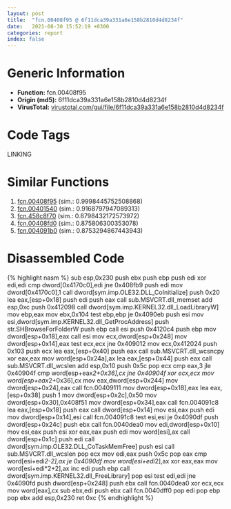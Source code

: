 ```yaml
---
layout: post
title:  "fcn.00408f95 @ 6f11dca39a331a6e158b2810d4d8234f"
date:   2021-08-30 15:52:19 +0300
categories: report
index: false
---
```


# Generic Information
- **Function:** fcn.00408f95
- **Origin (md5):** 6f11dca39a331a6e158b2810d4d8234f
- **VirusTotal:** [virustotal.com/gui/file/6f11dca39a331a6e158b2810d4d8234f][virustotal_ref]

# Code Tags
<span class="tag" id="LINKING">LINKING</span>


# Similar Functions

1. [fcn.00408f95][similar_1_ref] (sim.: 0.9998445752508868)
2. [fcn.00401540][similar_2_ref] (sim.: 0.9168797947089313)
3. [fcn.458c8f70][similar_3_ref] (sim.: 0.8798432172573972)
4. [fcn.00408fd0][similar_4_ref] (sim.: 0.875806300353078)
5. [fcn.004091b0][similar_5_ref] (sim.: 0.8753294867443943)


# Disassembled Code

{% highlight nasm %}
sub esp,0x230
push ebx
push ebp
push edi
xor edi,edi
cmp dword[0x4170c0],edi
jne 0x408fb9
push edi
mov dword[0x4170c0],1
call dword[sym.imp.OLE32.DLL_CoInitialize]
push 0x20
lea eax,[esp+0x18]
push edi
push eax
call sub.MSVCRT.dll_memset
add esp,0xc
push 0x412098
call dword[sym.imp.KERNEL32.dll_LoadLibraryW]
mov ebp,eax
mov ebx,0x104
test ebp,ebp
je 0x4090eb
push esi
mov esi,dword[sym.imp.KERNEL32.dll_GetProcAddress]
push str.SHBrowseForFolderW
push ebp
call esi
push 0x4120c4
push ebp
mov dword[esp+0x18],eax
call esi
mov ecx,dword[esp+0x248]
mov dword[esp+0x14],eax
test ecx,ecx
jne 0x409012
mov ecx,0x412024
push 0x103
push ecx
lea eax,[esp+0x40]
push eax
call sub.MSVCRT.dll_wcsncpy
xor eax,eax
mov word[esp+0x24a],ax
lea eax,[esp+0x44]
push eax
call sub.MSVCRT.dll_wcslen
add esp,0x10
push 0x5c
pop ecx
cmp eax,3
jle 0x40904f
cmp word[esp+eax*2+0x36],cx
jne 0x40904f
xor ecx,ecx
mov word[esp+eax*2+0x36],cx
mov eax,dword[esp+0x244]
mov dword[esp+0x24],eax
call fcn.00409111
mov dword[esp+0x18],eax
lea eax,[esp+0x38]
push 1
mov dword[esp+0x2c],0x50
mov dword[esp+0x30],0x408f51
mov dword[esp+0x34],eax
call fcn.004091c8
lea eax,[esp+0x18]
push eax
call dword[esp+0x14]
mov esi,eax
push edi
mov dword[esp+0x14],esi
call fcn.004091c8
test esi,esi
je 0x4090df
push dword[esp+0x24c]
push ebx
call fcn.0040dea0
mov edi,dword[esp+0x10]
mov esi,eax
push esi
xor eax,eax
push edi
mov word[esi],ax
call dword[esp+0x1c]
push edi
call dword[sym.imp.OLE32.DLL_CoTaskMemFree]
push esi
call sub.MSVCRT.dll_wcslen
pop ecx
mov edi,eax
push 0x5c
pop eax
cmp word[esi+edi*2-2],ax
je 0x4090df
mov word[esi+edi*2],ax
xor eax,eax
mov word[esi+edi*2+2],ax
inc edi
push ebp
call dword[sym.imp.KERNEL32.dll_FreeLibrary]
pop esi
test edi,edi
jne 0x4090fd
push dword[esp+0x248]
push ebx
call fcn.0040dea0
xor ecx,ecx
mov word[eax],cx
sub ebx,edi
push ebx
call fcn.0040dff0
pop edi
pop ebp
pop ebx
add esp,0x230
ret 0xc
{% endhighlight %}


[similar_1_ref]: /report/fcn.00408f95@fbf34fa6d7da2b8e1de5133a8ca34847
[similar_2_ref]: /report/fcn.00401540@d4e56c7d970c209a3a2b3c4b4cc5e586
[similar_3_ref]: /report/fcn.458c8f70@284c9c9722cef7520dddfe58806fd72f
[similar_4_ref]: /report/fcn.00408fd0@065d95e046989885ac0aa05648eeda39
[similar_5_ref]: /report/fcn.004091b0@065d95e046989885ac0aa05648eeda39
[virustotal_ref]: https://www.virustotal.com/gui/file/6f11dca39a331a6e158b2810d4d8234f